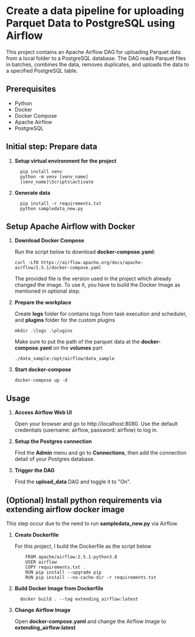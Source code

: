 # Create a data pipeline for uploading Parquet Data to PostgreSQL using Airflow

<p>This project contains an Apache Airflow DAG for uploading Parquet data from a local folder to a PostgreSQL database. The DAG reads Parquet files in batches, combines the data, removes duplicates, and uploads the data to a specified PostgreSQL table.</p>

## Prerequisites
- Python
- Docker
- Docker Compose
- Apache Airflow
- PostgreSQL

## Initial step: Prepare data
<ol>
  <li><strong>Setup virtual environment for the project</strong></li>
      
      pip install venv
      python -m venv [venv_name]
      [venv_name]\Scripts\activate
      
  <li><strong>Generate data</strong></li>

      pip install -r requirements.txt
      python sampledata_new.py
      
</ol>

## Setup Apache Airflow with Docker
<ol>
  <li><strong>Download Docker Compose</strong></li>
    <p>Run the script below to download <strong>docker-compose.yaml</strong>: </p> 

    curl -LfO https://airflow.apache.org/docs/apache-airflow/2.5.1/docker-compose.yaml

   <p>The provided file is the version used in the project which already changed the image. To use it, you have to build the Docker Image as mentioned in optional step.</p>

  <li><strong>Prepare the workplace</strong></li>
    <p> Create <strong>logs</strong> folder for contains logs from task execution and scheduler, and <strong>plugins</strong> folder for the custom plugins</p>

    mkdir .\logs .\plugins

  <p>Make sure to put the path of the parquet data at the <strong>docker-compose.yaml</strong> on the <strong>volumes</strong> part</p>

    ./data_sample:/opt/airflow/data_sample
  
  <li><strong>Start docker-compose</strong></li>

    docker-compose up -d

</ol>

## Usage
<ol>
  <li><strong>Access Airflow Web UI</strong></li>
    <p>Open your browser and go to http://localhost:8080. Use the default credentials (username: airflow, password: airflow) to log in.</p>

  <li><strong>Setup the Postgres connection</strong></li>
    <p>Find the <strong>Admin</strong> menu and go to <strong>Connections</strong>, then add the connection detail of your Postgres database.</p>

  <li><strong>Trigger the DAG</strong></li>
    <p>Find the <strong>upload_data</strong> DAG and toggle it to "On".</p>
</ol>


## (Optional) Install python requirements via extending airflow docker image
<p> This step occur due to the need to run <strong>sampledata_new.py</strong> via Airflow.</p>
  <ol>
    <li><strong>Create Dockerfile</strong></li>
      <p> For this project, I build the Dockerfile as the script below </p>

        FROM apache/airflow:2.5.1-python3.8
        USER airflow
        COPY requirements.txt .
        RUN pip install --upgrade pip
        RUN pip install --no-cache-dir -r requirements.txt
        
  <li><strong>Build Docker Image from Dockerfile</strong></li>

      docker build . --tag extending_airflow:latest

  <li><strong>Change Airflow Image</strong></li>
    <p>Open <strong>docker-compose.yaml</strong> and change the Airflow Image to <strong>extending_airflow:latest</strong></p>
</ol>
      
